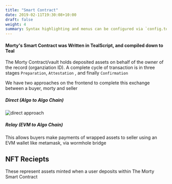 ```yaml
---
title: "Smart Contract"
date: 2019-02-11T19:30:08+10:00
draft: false
weight: 4
summary: Syntax highlighting and menus can be configured via `config.toml`.
---
```


#### Morty's Smart Contract was Written in TealScript, and compiled down to Teal

The Morty Contract/vault holds deposited assets on behalf of the owner of the record (organziation ID). A complete cycle of transaction is in three stages
`Preparation`, `Attestation` , and finally `Confirmation`

We have two approaches on the frontend to complete this exchange between a buyer, morty and seller

##### Direct (Algo to Algo Chain)

![direct approach](https://firebasestorage.googleapis.com/v0/b/mortywalletng.appspot.com/o/Direct_Approach.jpg?alt=media&token=21bc89f1-edc9-4303-ae23-aaa9e1a44066)

##### Relay (EVM to Algo Chain)

This allows buyers make payments of wrapped assets to seller using an EVM wallet like metamask, via wormhole bridge

## NFT Reciepts

 These represent  assets minted when a user deposits within The Morty Smart Contract
